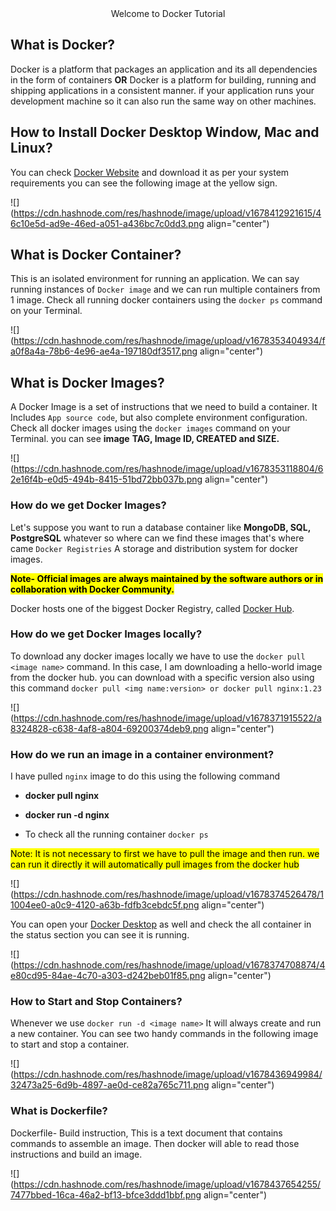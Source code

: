 <div align="center">Welcome to Docker Tutorial</div>

## What is Docker?

Docker is a platform that packages an application and its all dependencies in the form of containers **OR** Docker is a platform for building, running and shipping applications in a consistent manner. if your application runs your development machine so it can also run the same way on other machines.

## How to Install Docker Desktop Window, Mac and Linux?

You can check [Docker Website](https://docs.docker.com/desktop/install/windows-install/) and download it as per your system requirements you can see the following image at the yellow sign.

![](https://cdn.hashnode.com/res/hashnode/image/upload/v1678412921615/46c10e5d-ad9e-46ed-a051-a436bc7c0dd3.png align="center")

## What is Docker Container?

This is an isolated environment for running an application. We can say running instances of `Docker image` and we can run multiple containers from 1 image. Check all running docker containers using the `docker ps` command on your Terminal.

![](https://cdn.hashnode.com/res/hashnode/image/upload/v1678353404934/fa0f8a4a-78b6-4e96-ae4a-197180df3517.png align="center")

## What is Docker Images?

A Docker Image is a set of instructions that we need to build a container. It Includes `App source code`, but also complete environment configuration. Check all docker images using the `docker images` command on your Terminal. you can see **image** **TAG, Image ID, CREATED and SIZE.**

![](https://cdn.hashnode.com/res/hashnode/image/upload/v1678353118804/62e16f4b-e0d5-494b-8415-51bd72bb037b.png align="center")

### How do we get Docker Images?

Let's suppose you want to run a database container like **MongoDB, SQL, PostgreSQL** whatever so where can we find these images that's where came `Docker Registries` A storage and distribution system for docker images.

**<mark>Note- Official images are always maintained by the software authors or in collaboration with Docker Community.</mark>**

Docker hosts one of the biggest Docker Registry, called [Docker Hub](https://hub.docker.com/).

### How do we get Docker Images locally?

To download any docker images locally we have to use the `docker pull <image name>` command. In this case, I am downloading a hello-world image from the docker hub. you can download with a specific version also using this command `docker pull <img name:version> or docker pull nginx:1.23`

![](https://cdn.hashnode.com/res/hashnode/image/upload/v1678371915522/a8324828-c638-4af8-a804-69200374deb9.png align="center")

### How do we run an image in a container environment?

I have pulled `nginx` image to do this using the following command

* **docker pull nginx**
    
* **docker run -d nginx**
    
* To check all the running container `docker ps`
    

<mark>Note: It is not necessary to first we have to pull the image and then run. we can run it directly it will automatically pull images from the docker hub</mark>

![](https://cdn.hashnode.com/res/hashnode/image/upload/v1678374526478/11004ee0-a0c9-4120-a63b-fdfb3cebdc5f.png align="center")

You can open your [Docker Desktop](https://docs.docker.com/get-docker/) as well and check the all container in the status section you can see it is running.

![](https://cdn.hashnode.com/res/hashnode/image/upload/v1678374708874/4e80cd95-84ae-4c70-a303-d242beb01f85.png align="center")

### How to Start and Stop Containers?

Whenever we use `docker run -d <image name>` It will always create and run a new container. You can see two handy commands in the following image to start and stop a container.

![](https://cdn.hashnode.com/res/hashnode/image/upload/v1678436949984/32473a25-6d9b-4897-ae0d-ce82a765c711.png align="center")

### What is Dockerfile?

Dockerfile- Build instruction, This is a text document that contains commands to assemble an image. Then docker will able to read those instructions and build an image.

![](https://cdn.hashnode.com/res/hashnode/image/upload/v1678437654255/7477bbed-16ca-46a2-bf13-bfce3ddd1bbf.png align="center")
